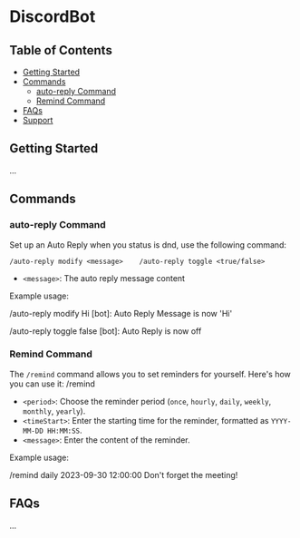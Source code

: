 # DiscordBot

## Table of Contents
- [Getting Started](#getting-started)
- [Commands](#commands)
  - [auto-reply Command](#auto-reply-Command)
  - [Remind Command](#remind-command)
- [FAQs](#faqs)
- [Support](#support)

## Getting Started

...

## Commands

### auto-reply Command

Set up an Auto Reply when you status is dnd, use the following command:

`/auto-reply modify <message>   
/auto-reply toggle <true/false>`

- `<message>`: The auto reply message content

Example usage:

/auto-reply modify Hi
[bot]: Auto Reply Message is now 'Hi'

/auto-reply toggle false
[bot]: Auto Reply is now off

### Remind Command

The `/remind` command allows you to set reminders for yourself. Here's how you can use it:
/remind <period> <timeStart> <message>

- `<period>`: Choose the reminder period (`once`, `hourly`, `daily`, `weekly`, `monthly`, `yearly`).
- `<timeStart>`: Enter the starting time for the reminder, formatted as `YYYY-MM-DD HH:MM:SS`.
- `<message>`: Enter the content of the reminder.
  
Example usage:

/remind daily 2023-09-30 12:00:00 Don't forget the meeting!

## FAQs

...
